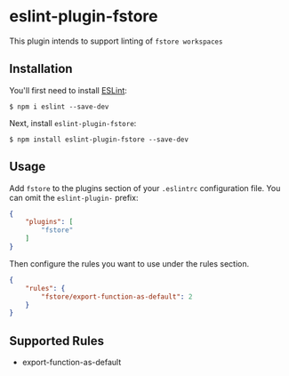 # eslint-plugin-fstore

This plugin intends to support linting of `fstore workspaces`

## Installation

You'll first need to install [ESLint](http://eslint.org):

```
$ npm i eslint --save-dev
```

Next, install `eslint-plugin-fstore`:

```
$ npm install eslint-plugin-fstore --save-dev
```


## Usage

Add `fstore` to the plugins section of your `.eslintrc` configuration file. You can omit the `eslint-plugin-` prefix:

```json
{
    "plugins": [
        "fstore"
    ]
}
```


Then configure the rules you want to use under the rules section.

```json
{
    "rules": {
        "fstore/export-function-as-default": 2
    }
}
```

## Supported Rules

* export-function-as-default





